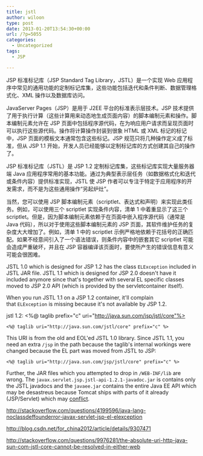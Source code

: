 ```yaml
---
title: jstl
author: wiloon
type: post
date: 2013-01-20T13:54:30+00:00
url: /?p=5055
categories:
  - Uncategorized
tags:
  - JSP

---
```

JSP 标准标记库（JSP Standard Tag Library，JSTL）是一个实现 Web 应用程序中常见的通用功能的定制标记库集，这些功能包括迭代和条件判断、数据管理格式化、XML 操作以及数据库访问。

JavaServer Pages（JSP）是用于 J2EE 平台的标准表示层技术。JSP 技术提供了用于执行计算（这些计算用来动态地生成页面内容）的脚本编制元素和操作。脚本编制元素允许在 JSP 页面中包括程序源代码，在为响应用户请求而呈现页面时可以执行这些源代码。操作将计算操作封装到很象 HTML 或 XML 标记的标记中，JSP 页面的模板文本通常包含这些标记。JSP 规范只将几种操作定义成了标准，但从 JSP 1.1 开始，开发人员已经能够以定制标记库的方式创建其自己的操作了。

JSP 标准标记库（JSTL）是 JSP 1.2 定制标记库集，这些标记库实现大量服务器端 Java 应用程序常用的基本功能。通过为典型表示层任务（如数据格式化和迭代或条件内容）提供标准实现，JSTL 使 JSP 作者可以专注于特定于应用程序的开发需求，而不是为这些通用操作“另起炉灶”。

当然，您可以使用 JSP 脚本编制元素（scriptlet、表达式和声明）来实现此类任务。例如，可以使用三个 scriptlet 实现条件内容，清单 1 中着重显示了这三个 scriptlet。但是，因为脚本编制元素依赖于在页面中嵌入程序源代码（通常是 Java 代码），所以对于使用这些脚本编制元素的 JSP 页面，其软件维护任务的复杂度大大增加了。例如，清单 1 中的 scriptlet 示例严格地依赖于花括号的正确匹配。如果不经意间引入了一个语法错误，则条件内容中的嵌套其它 scriptlet 可能会造成严重破坏，并且在 JSP 容器编译该页面时，要使所产生的错误信息有意义可能会很困难。

JSTL 1.0 which is designed for JSP 1.2 has the class `ELException` included in JSTL JAR file. JSTL 1.1 which is designed for JSP 2.0 doesn't have it included anymore since that's together with several EL specific classes moved to JSP 2.0 API (which is provided by the servletcontainer itself).

When you run JSTL 1.1 on a JSP 1.2 container, it'll complain that `ELException` is missing because it's not available by JSP 1.2.

jstl 1.2: <%@ taglib prefix="c" uri="http://java.sun.com/jsp/jstl/core"%>


    <%@ taglib uri="http://java.sun.com/jstl/core" prefix="c" %>

This URI is from the old and EOL'ed JSTL 1.0 library. Since JSTL 1.1, you need an extra `/jsp` in the path because the taglib's internal workings were changed because the EL part was moved from JSTL to JSP:

    <%@ taglib uri="http://java.sun.com/jsp/jstl/core" prefix="c" %>

Further, the JAR files which you attempted to drop in `/WEB-INF/lib` are wrong. The `javax.servlet.jsp.jstl-api-1.2.1-javadoc.jar` is contains only the JSTL javadocs and the `javaee.jar` contains the entire Java EE API which may be desastreus because Tomcat ships with parts of it already (JSP/Servlet) which may [conflict][1].


http://stackoverflow.com/questions/4199596/java-lang-noclassdeffounderror-javax-servlet-jsp-el-elexception

http://blog.csdn.net/for_china2012/article/details/9307471


http://stackoverflow.com/questions/9976281/the-absolute-uri-http-java-sun-com-jstl-core-cannot-be-resolved-in-either-web

 [1]: http://stackoverflow.com/questions/4076601/how-do-i-import-the-javax-servlet-api-in-my-eclipse-project/4076706#4076706